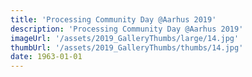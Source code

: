 ```yaml
---
title: 'Processing Community Day @Aarhus 2019'
description: 'Processing Community Day @Aarhus 2019'
imageUrl: '/assets/2019_GalleryThumbs/large/14.jpg'
thumbUrl: '/assets/2019_GalleryThumbs/thumbs/14.jpg'
date: 1963-01-01
---
```

